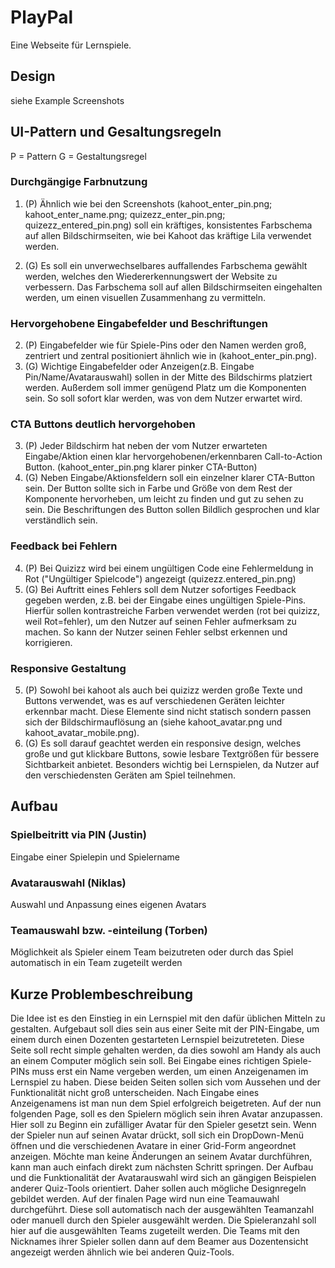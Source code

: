 # PlayPal

Eine Webseite für Lernspiele.

## Design

siehe Example Screenshots

## UI-Pattern und Gesaltungsregeln

P = Pattern G = Gestaltungsregel

### Durchgängige Farbnutzung

1. (P) Ähnlich wie bei den Screenshots (kahoot_enter_pin.png; kahoot_enter_name.png; quizezz_enter_pin.png; quizezz_entered_pin.png)
soll ein kräftiges, konsistentes Farbschema auf allen Bildschirmseiten, wie bei Kahoot das kräftige Lila verwendet werden.

1. (G) Es soll ein unverwechselbares auffallendes Farbschema gewählt werden, welches den Wiedererkennungswert der Website zu verbessern.
Das Farbschema soll auf allen Bildschirmseiten eingehalten werden, um einen visuellen Zusammenhang zu vermitteln.

### Hervorgehobene Eingabefelder und Beschriftungen

2. (P) Eingabefelder wie für Spiele-Pins oder den Namen werden groß, zentriert und zentral positioniert ähnlich wie in (kahoot_enter_pin.png).
2. (G) Wichtige Eingabefelder oder Anzeigen(z.B. Eingabe Pin/Name/Avatarauswahl) sollen in der Mitte des Bildschirms platziert werden. 
Außerdem soll immer genügend Platz um die Komponenten sein. So soll sofort klar werden, was von dem Nutzer erwartet wird. 

### CTA Buttons deutlich hervorgehoben

3. (P) Jeder Bildschirm hat neben der vom Nutzer erwarteten Eingabe/Aktion einen klar hervorgehobenen/erkennbaren Call-to-Action Button. 
(kahoot_enter_pin.png klarer pinker CTA-Button)
3. (G) Neben Eingabe/Aktionsfeldern soll ein einzelner klarer CTA-Button sein. Der Button sollte sich in Farbe und Größe von dem Rest der Komponente
hervorheben, um leicht zu finden und gut zu sehen zu sein. Die Beschriftungen des Button sollen Bildlich gesprochen und klar verständlich sein.

### Feedback bei Fehlern

4. (P) Bei Quizizz wird bei einem ungültigen Code eine Fehlermeldung in Rot ("Ungültiger Spielcode") angezeigt (quizezz.entered_pin.png)
4. (G) Bei Auftritt eines Fehlers soll dem Nutzer sofortiges Feedback gegeben werden, z.B. bei der Eingabe eines ungültigen Spiele-Pins.
Hierfür sollen kontrastreiche Farben verwendet werden (rot bei quizizz, weil Rot=fehler), um den Nutzer auf seinen Fehler aufmerksam zu machen. 
So kann der Nutzer seinen Fehler selbst erkennen und korrigieren.

### Responsive Gestaltung

5. (P) Sowohl bei kahoot als auch bei quizizz werden große Texte und Buttons verwendet, was es auf verschiedenen Geräten leichter erkennbar macht. 
Diese Elemente sind nicht statisch sondern passen sich der Bildschirmauflösung an (siehe kahoot_avatar.png und kahoot_avatar_mobile.png).
5. (G) Es soll darauf geachtet werden ein responsive design, welches große und gut klickbare Buttons, sowie lesbare Textgrößen für bessere
Sichtbarkeit anbietet. Besonders wichtig bei Lernspielen, da Nutzer auf den verschiedensten Geräten am Spiel teilnehmen. 

## Aufbau 

### Spielbeitritt via PIN (Justin)

Eingabe einer Spielepin und Spielername

### Avatarauswahl (Niklas)

Auswahl und Anpassung eines eigenen Avatars

### Teamauswahl bzw. -einteilung (Torben)

Möglichkeit als Spieler einem Team beizutreten oder durch das Spiel automatisch in ein Team zugeteilt werden

## Kurze Problembeschreibung

Die Idee ist es den Einstieg in ein Lernspiel mit den dafür üblichen Mitteln zu gestalten. 
Aufgebaut soll dies sein aus einer Seite mit der PIN-Eingabe, um einem durch einen Dozenten gestarteten 
Lernspiel beizutreteten. Diese Seite soll recht simple gehalten werden, da dies sowohl am Handy als auch
an einem Computer möglich sein soll. Bei Eingabe eines richtigen Spiele-PINs muss erst ein Name vergeben
werden, um einen Anzeigenamen im Lernspiel zu haben. Diese beiden Seiten sollen sich vom Aussehen und der
Funktionalität nicht groß unterscheiden. Nach Eingabe eines Anzeigenamens ist man nun dem Spiel erfolgreich
beigetreten. Auf der nun folgenden Page, soll es den Spielern möglich sein ihren Avatar anzupassen.
Hier soll zu Beginn ein zufälliger Avatar für den Spieler gesetzt sein. Wenn der Spieler nun auf seinen
Avatar drückt, soll sich ein DropDown-Menü öffnen und die verschiedenen Avatare in einer Grid-Form 
angeordnet anzeigen. Möchte man keine Änderungen an seinem Avatar durchführen, kann man auch einfach direkt 
zum nächsten Schritt springen. Der Aufbau und die Funktionalität der Avatarauswahl wird sich an gängigen 
Beispielen anderer Quiz-Tools orientiert. Daher sollen auch mögliche Designregeln gebildet werden. Auf der 
finalen Page wird nun eine Teamauwahl durchgeführt. Diese soll automatisch nach der ausgewählten Teamanzahl
oder manuell durch den Spieler ausgewählt werden. Die Spieleranzahl soll hier auf die ausgewählten Teams
zugeteilt werden. Die Teams mit den Nicknames ihrer Spieler sollen dann auf dem Beamer aus Dozentensicht
angezeigt werden ähnlich wie bei anderen Quiz-Tools.
